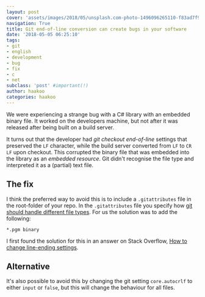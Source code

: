 ```yaml
---
layout: post
cover: 'assets/images/2018/05/unsplash.com-photo-1496096265110-f83ad7f96608.jpg'
navigation: True
title: Git end-of-line conversion can create bugs in your software
date: '2018-05-05 06:25:10'
tags:
- git
- english
- development
- bug
- fix
- c
- net
subclass: 'post' #important(!)
author: haakoo
categories: haakoo
---
```


We were experiencing a strange bug with a C# library with an embedded binary file. It worked on the developers machine, but not after it was released after being built on a build server.

It turns out that the developer had _git checkout end-of-line_ settings that preserved the `LF` character, while the build server converted from `LF` to `CR LF` upon checkout. This corrupted the binary file that was embedded into the library as an _embedded resource_. Git didn't recognise the file type and interpreted it as a (partial) text file.

## The fix
I think the preferred way to avoid this is to include a `.gitattributes` file in the root-folder of your repo. In the `.gitattributes` file you specify how [git should handle different file types](https://git-scm.com/docs/gitattributes). For us the solution was to add the following:

```
*.pgm binary
```

I first found the solution for this in an answer on Stack Overflow, [How to change line-ending settings](https://stackoverflow.com/a/40821931/930546).

## Alternative
It's also possible to avoid this by changing the git setting `core.autocrlf` to either `input` or `false`, but this will change the behaviour for all files.
